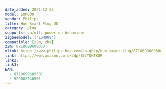 ```yaml
---
date_added: 2021-12-25
model: LOM009
vendor: Philips
title: Hue Smart Plug UK
category: plug
supports: on/off, power on behaviour
zigbeemodel: ['LOM009']
compatible: [z2m, zha]
z2m: 8718699689308
mlink: https://www.philips-hue.com/en-gb/p/hue-smart-plug/8718699689308
link: https://www.amazon.co.uk/dp/B07YQHTK8R
link2: 
link3: 
EAN:
  - 8718699689308
  - 929002240501
---
```

